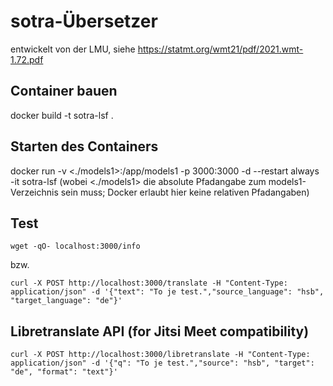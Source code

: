 # sotra-Übersetzer 
entwickelt von der LMU, siehe https://statmt.org/wmt21/pdf/2021.wmt-1.72.pdf


## Container bauen

docker build -t sotra-lsf .

## Starten des Containers

docker run -v <./models1>:/app/models1 -p 3000:3000 -d --restart always -it sotra-lsf
(wobei <./models1> die absolute Pfadangabe zum models1-Verzeichnis sein muss; Docker erlaubt hier keine relativen Pfadangaben)

## Test

`wget -qO- localhost:3000/info`

bzw.

`curl -X POST http://localhost:3000/translate -H "Content-Type: application/json" -d '{"text": "To je test.","source_language": "hsb", "target_language": "de"}'`

## Libretranslate API (for Jitsi Meet compatibility)

`curl -X POST http://localhost:3000/libretranslate -H "Content-Type: application/json" -d '{"q": "To je test.","source": "hsb", "target": "de", "format": "text"}'`


